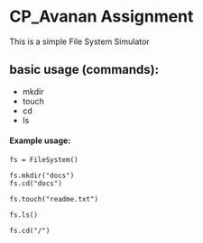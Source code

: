 # CP_Avanan Assignment
<p>This is a simple File System Simulator</p>

## basic usage (commands):
- mkdir
- touch
- cd
- ls

#### Example usage:
    fs = FileSystem()

    fs.mkdir("docs")
    fs.cd("docs")

    fs.touch("readme.txt")

    fs.ls()

    fs.cd("/")

